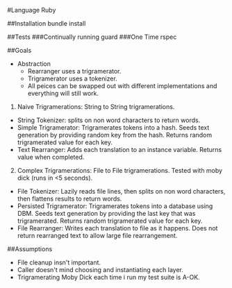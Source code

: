 #Language
Ruby

##Installation
bundle install

##Tests
###Continually running
guard
###One Time
rspec

##Goals
- Abstraction
  - Rearranger uses a trigramerator.
  - Trigramerator uses a tokenizer.
  - All peices can be swapped out with different implementations and everything will still work.

1. Naive Trigramerations: String to String trigramerations.
  - String Tokenizer: splits on non word characters to return words.
  - Simple Trigramerator: Trigramerates tokens into a hash. Seeds text generation by providing random key from the hash. Returns random trigramerated value for each key.
  - Text Rearranger: Adds each translation to an instance variable. Returns value when completed.
2. Complex Trigramerations: File to File trigramerations. Tested with moby dick (runs in <5 seconds).
  - File Tokenizer: Lazily reads file lines, then splits on non word characters, then flattens results to return words.
  - Persisted Trigramerator: Trigramerates tokens into a database using DBM.  Seeds text generation by providing the last key that was trigramerated. Returns random trigramerated value for each key.
  - File Rearranger: Writes each translation to file as it happens. Does not return rearranged text to allow large file rearrangement.

##Assumptions
- File cleanup insn't important.
- Caller doesn't mind choosing and instantiating each layer.
- Trigramerating Moby Dick each time i run my test suite is A-OK.
